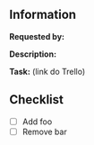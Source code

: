 ## Information

**Requested by:**

**Description:**

**Task:** (link do Trello)

## Checklist

- [ ] Add foo
- [ ] Remove bar
